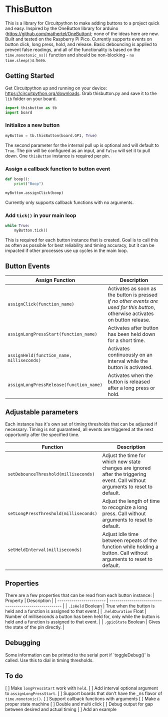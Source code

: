 # ThisButton

This is a library for Circuitpython to make adding buttons to a project quick and easy.  Inspired by the OneButton library for arduino (https://github.com/mathertel/OneButton); none of the ideas here are new.  Built and tested on the Raspberry Pi Pico.  Currently supports events on button click, long press, hold, and release.  Basic debouncing is applied to prevent false readings, and all of the functionality is based on the `time.monotonic_ns()` function and should be non-blocking - `no time.sleep()`s here.

## Getting Started

Get Circuitpython up and running on your device: https://circuitpython.org/downloads.  Grab thisbutton.py and save it to the `lib` folder on your board.

```python
import thisbutton as tb
import board
```

### Initialize a new button
```python
myButton = tb.thisButton(board.GP1, True)
```
The second parameter for the internal pull up is optional and will default to `True`.  The pin will be configured as an input, and `False` will set it to pull down.  One `thisButton` instance is required per pin.

### Assign a callback function to button event
```python
def boop():
    print("Boop")

myButton.assignClick(boop)
```
Currently only supports callback functions with no arguments.

### Add `tick()` in your main loop
```python
while True:
    myButton.tick()
```
This is required for each button instance that is created.  Goal is to call this as often as possible for best reliability and timing accuracy, but it can be impacted if other processes use up cycles in the main loop.

## Button Events

| Assign Function         | Description                                            |
| ----------------------- | ------------------------------------------------------ |
| `assignClick(function_name)`           | Activates as soon as the button is pressed *if no other events are used for this button*, otherwise activates on button release.|
| `assignLongPressStart(function_name)`  | Activates after button has been held down for a short time. |
| `assignHeld(function_name, milliseconds)`            | Activates continuously on an interval while the button is activated. |
| `assignLongPressRelease(function_name)`| Activates when the button is released after a long press or hold.   |

## Adjustable parameters
Each instance has it's own set of timing thresholds that can be adjusted if necessary.  Timing is not guaranteed, all events are triggered at the next opportunity after the specified time.

| Function                | Description                                            |
| ----------------------- | ------------------------------------------------------ |
| `setDebounceThreshold(milliseconds)`           | Adjust the time for which new state changes are ignored after the triggering event.  Call without arguments to reset to default.|
| `setLongPressThreshold(milliseconds)`  | Adjust the length of time to recognize a long press.  Call without arguments to reset to default. |
| `setHeldInterval(milliseconds)`            | Adjust idle time between repeats of the function while holding a button.  Call without arguments to reset to default. |

## Properties
There are a few properties that can be read from each button instance:
| Property                 | Description                                            |
| ------------------------ | ------------------------------------------------------ |
| `.isHeld` Boolean        | True when the button is held and a function is assigned to that event.|
| `.heldDuration` Float     | Number of milliseconds a button has been held for, only while the button is held and a function is assigned to that event. |
| `.gpioState` Boolean      | Gives the state of the pin directly. |

## Debugging
Some information can be printed to the serial port if `toggleDebug()' is called.  Use this to dial in timing thresholds.


## To do
[ ] Make `longPressStart` work with `held`.
[ ] Add interval optional argument to `assignLongPressStart`.
[ ] Support boards that don't have the _ns flavor of `time.monotonic()`.
[ ] Support callback functions with arguments
[ ] Make a proper state machine
[ ] Double and multi click
[ ] Debug output for gap between desired and actual timing
[ ] Add an example
